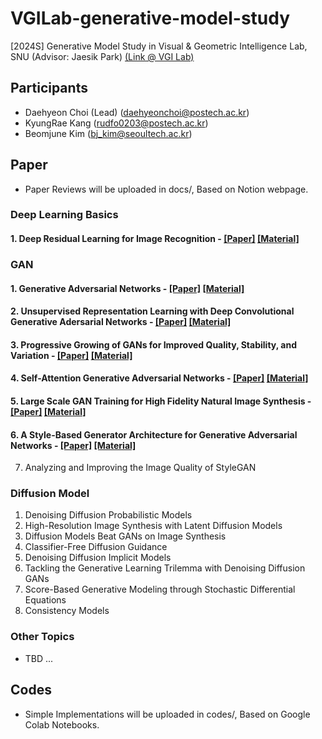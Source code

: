# VGILab-generative-model-study
[2024S] Generative Model Study in Visual & Geometric Intelligence Lab, SNU (Advisor: Jaesik Park) [(Link @ VGI Lab)](https://jaesik.info)

## Participants
- Daehyeon Choi (Lead) (daehyeonchoi@postech.ac.kr)
- KyungRae Kang (rudfo0203@postech.ac.kr)
- Beomjune Kim (bj_kim@seoultech.ac.kr)

## Paper
- Paper Reviews will be uploaded in docs/, Based on Notion webpage.
  
### Deep Learning Basics 
#### 1. Deep Residual Learning for Image Recognition - [[Paper]](https://arxiv.org/abs/1512.03385) [[Material]](https://charming-sundial-50a.notion.site/Deep-Residual-Learning-for-Image-Recognition-f2de75a7ab314865bb0b2360e4a9750e)

### GAN 
#### 1. Generative Adversarial Networks - [[Paper]](https://arxiv.org/abs/1406.2661) [[Material]](https://charming-sundial-50a.notion.site/Generative-Adversarial-Networks-53764cdd4d4c4a19aadbd0ea4231bfc6)



#### 2. Unsupervised Representation Learning with Deep Convolutional Generative Adersarial Networks - [[Paper]](https://arxiv.org/abs/1511.06434) [[Material]](https://charming-sundial-50a.notion.site/Unsupervised-Representation-Learning-with-Deep-Convolutional-Generative-Adersarial-Networks-352d68771aff4158b58e28d21d90112a)


#### 3. Progressive Growing of GANs for Improved Quality, Stability, and Variation - [[Paper]](https://arxiv.org/abs/1805.08318) [[Material]](https://charming-sundial-50a.notion.site/Progressive-Growing-of-GANs-for-Improved-Quality-Stability-and-Variation-74bcb45849ec464d9271b3df5464af11)

#### 4. Self-Attention Generative Adversarial Networks - [[Paper]](https://arxiv.org/abs/1805.08318) [[Material]](https://charming-sundial-50a.notion.site/Self-Attention-Generative-Adversarial-Networks-7e9285c90c074f1280a3a65cd5b2f2ac?pvs=4)
#### 5. Large Scale GAN Training for High Fidelity Natural Image Synthesis - [[Paper]](https://arxiv.org/abs/1809.11096) [[Material]](https://davidkim2028.notion.site/BigGAN-5b01b7dc96224bf8b042f9f1cad7a38a)
#### 6. A Style-Based Generator Architecture for Generative Adversarial Networks - [[Paper]](https://arxiv.org/abs/1812.04948) [[Material]](https://charming-sundial-50a.notion.site/A-Style-Based-Generator-Architecture-for-Generative-Adversarial-Networks-1ef4fbc3e3154ab1804dc847ba7cdd36)
7. Analyzing and Improving the Image Quality of StyleGAN

### Diffusion Model 
1. Denoising Diffusion Probabilistic Models
2. High-Resolution Image Synthesis with Latent Diffusion Models
3. Diffusion Models Beat GANs on Image Synthesis
4. Classifier-Free Diffusion Guidance
5. Denoising Diffusion Implicit Models
6. Tackling the Generative Learning Trilemma with Denoising Diffusion GANs
7. Score-Based Generative Modeling through Stochastic Differential Equations
8. Consistency Models

### Other Topics
- TBD ...

## Codes
- Simple Implementations will be uploaded in codes/, Based on Google Colab Notebooks.
  
